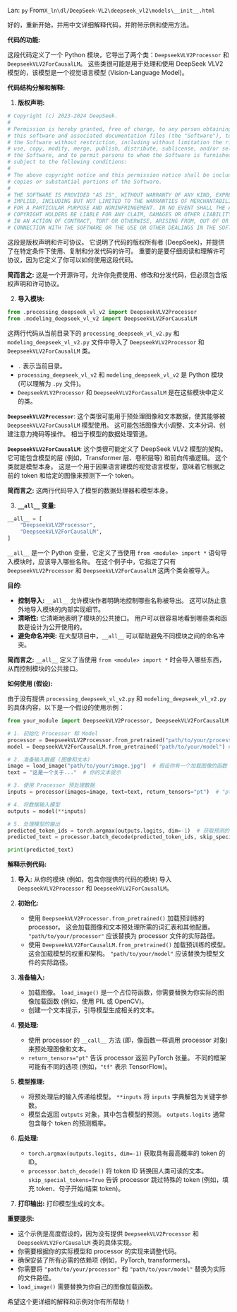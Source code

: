 Lan: `py` From`X_ln\dl/DeepSeek-VL2\deepseek_vl2\models\__init__.html`

好的，重新开始，并用中文详细解释代码，并附带示例和使用方法。

**代码的功能:**

这段代码定义了一个 Python 模块，它导出了两个类：`DeepseekVLV2Processor` 和 `DeepseekVLV2ForCausalLM`。 这些类很可能是用于处理和使用 DeepSeek VLV2 模型的，该模型是一个视觉语言模型 (Vision-Language Model)。

**代码结构分解和解释:**

1.  **版权声明:**

```python
# Copyright (c) 2023-2024 DeepSeek.
#
# Permission is hereby granted, free of charge, to any person obtaining a copy of
# this software and associated documentation files (the "Software"), to deal in
# the Software without restriction, including without limitation the rights to
# use, copy, modify, merge, publish, distribute, sublicense, and/or sell copies of
# the Software, and to permit persons to whom the Software is furnished to do so,
# subject to the following conditions:
#
# The above copyright notice and this permission notice shall be included in all
# copies or substantial portions of the Software.
#
# THE SOFTWARE IS PROVIDED "AS IS", WITHOUT WARRANTY OF ANY KIND, EXPRESS OR
# IMPLIED, INCLUDING BUT NOT LIMITED TO THE WARRANTIES OF MERCHANTABILITY, FITNESS
# FOR A PARTICULAR PURPOSE AND NONINFRINGEMENT. IN NO EVENT SHALL THE AUTHORS OR
# COPYRIGHT HOLDERS BE LIABLE FOR ANY CLAIM, DAMAGES OR OTHER LIABILITY, WHETHER
# IN AN ACTION OF CONTRACT, TORT OR OTHERWISE, ARISING FROM, OUT OF OR IN
# CONNECTION WITH THE SOFTWARE OR THE USE OR OTHER DEALINGS IN THE SOFTWARE.
```

   这段是版权声明和许可协议。 它说明了代码的版权所有者 (DeepSeek)，并提供了在特定条件下使用、复制和分发代码的许可。  重要的是要仔细阅读和理解许可协议，因为它定义了你可以如何使用这段代码。

   **简而言之:** 这是一个开源许可，允许你免费使用、修改和分发代码，但必须包含版权声明和许可协议。

2.  **导入模块:**

```python
from .processing_deepseek_vl_v2 import DeepseekVLV2Processor
from .modeling_deepseek_vl_v2 import DeepseekVLV2ForCausalLM
```

   这两行代码从当前目录下的 `processing_deepseek_vl_v2.py` 和 `modeling_deepseek_vl_v2.py` 文件中导入了 `DeepseekVLV2Processor` 和 `DeepseekVLV2ForCausalLM` 类。

   *   `.` 表示当前目录。
   *   `processing_deepseek_vl_v2` 和 `modeling_deepseek_vl_v2` 是 Python 模块 (可以理解为 `.py` 文件)。
   *   `DeepseekVLV2Processor` 和 `DeepseekVLV2ForCausalLM` 是在这些模块中定义的类。

   **`DeepseekVLV2Processor`**: 这个类很可能用于预处理图像和文本数据，使其能够被 `DeepseekVLV2ForCausalLM` 模型使用。 这可能包括图像大小调整、文本分词、创建注意力掩码等操作。 相当于模型的数据处理管道。

   **`DeepseekVLV2ForCausalLM`**:  这个类很可能定义了 DeepSeek VLV2 模型的架构。  它可能包含模型的层 (例如，Transformer 层、卷积层等) 和前向传播逻辑。 这个类就是模型本身。 这是一个用于因果语言建模的视觉语言模型，意味着它根据之前的 token 和给定的图像来预测下一个 token。

   **简而言之:**  这两行代码导入了模型的数据处理器和模型本身。

3.  **`__all__` 变量:**

```python
__all__ = [
    "DeepseekVLV2Processor",
    "DeepseekVLV2ForCausalLM",
]
```

   `__all__` 是一个 Python 变量，它定义了当使用 `from <module> import *` 语句导入模块时，应该导入哪些名称。  在这个例子中，它指定了只有 `DeepseekVLV2Processor` 和 `DeepseekVLV2ForCausalLM` 这两个类会被导入。

   **目的:**

   *   **控制导入:**  `__all__` 允许模块作者明确地控制哪些名称被导出。 这可以防止意外地导入模块的内部实现细节。
   *   **清晰性:**  它清晰地表明了模块的公共接口。 用户可以很容易地看到哪些类和函数是设计为公开使用的。
   *   **避免命名冲突:** 在大型项目中，`__all__` 可以帮助避免不同模块之间的命名冲突。

   **简而言之:**  `__all__` 定义了当使用 `from <module> import *` 时会导入哪些东西，从而控制模块的公共接口。

**如何使用 (假设):**

由于没有提供 `processing_deepseek_vl_v2.py` 和 `modeling_deepseek_vl_v2.py` 的具体内容，以下是一个假设的使用示例：

```python
from your_module import DeepseekVLV2Processor, DeepseekVLV2ForCausalLM  # 假设你的模块名为 your_module

# 1. 初始化 Processor 和 Model
processor = DeepseekVLV2Processor.from_pretrained("path/to/your/processor") # 假设有预训练的processor
model = DeepseekVLV2ForCausalLM.from_pretrained("path/to/your/model") # 假设有预训练的模型

# 2. 准备输入数据 (图像和文本)
image = load_image("path/to/your/image.jpg")  # 假设你有一个加载图像的函数
text = "这是一个关于..."  # 你的文本提示

# 3. 使用 Processor 预处理数据
inputs = processor(images=image, text=text, return_tensors="pt")  # "pt" 表示 PyTorch 张量

# 4. 将数据输入模型
outputs = model(**inputs)

# 5. 处理模型的输出
predicted_token_ids = torch.argmax(outputs.logits, dim=-1)  # 获取预测的 token id
predicted_text = processor.batch_decode(predicted_token_ids, skip_special_tokens=True) # 将 token id 转换为文本

print(predicted_text)
```

**解释示例代码:**

1.  **导入:** 从你的模块 (例如，包含你提供的代码的模块) 导入 `DeepseekVLV2Processor` 和 `DeepseekVLV2ForCausalLM`。

2.  **初始化:**
    *   使用 `DeepseekVLV2Processor.from_pretrained()` 加载预训练的 processor。 这会加载图像和文本预处理所需的词汇表和其他配置。  `"path/to/your/processor"` 应该替换为 processor 文件的实际路径。
    *   使用 `DeepseekVLV2ForCausalLM.from_pretrained()` 加载预训练的模型。  这会加载模型的权重和架构。 `"path/to/your/model"` 应该替换为模型文件的实际路径。

3.  **准备输入:**
    *   加载图像。  `load_image()` 是一个占位符函数，你需要替换为你实际的图像加载函数 (例如，使用 PIL 或 OpenCV)。
    *   创建一个文本提示，引导模型生成相关的文本。

4.  **预处理:**
    *   使用 processor 的 `__call__` 方法 (即，像函数一样调用 processor 对象) 来预处理图像和文本。
    *   `return_tensors="pt"` 告诉 processor 返回 PyTorch 张量。  不同的框架可能有不同的选项 (例如，`"tf"` 表示 TensorFlow)。

5.  **模型推理:**
    *   将预处理后的输入传递给模型。  `**inputs` 将 `inputs` 字典解包为关键字参数。
    *   模型会返回 `outputs` 对象，其中包含模型的预测。 `outputs.logits` 通常包含每个 token 的预测概率。

6.  **后处理:**
    *   `torch.argmax(outputs.logits, dim=-1)` 获取具有最高概率的 token 的 ID。
    *   `processor.batch_decode()` 将 token ID 转换回人类可读的文本。  `skip_special_tokens=True` 告诉 processor 跳过特殊的 token (例如，填充 token、句子开始/结束 token)。

7.  **打印输出:** 打印模型生成的文本。

**重要提示:**

*   这个示例是高度假设的，因为没有提供 `DeepseekVLV2Processor` 和 `DeepseekVLV2ForCausalLM` 类的具体实现。
*   你需要根据你的实际模型和 processor 的实现来调整代码。
*   确保安装了所有必需的依赖项 (例如，PyTorch, transformers)。
*   你需要将 `"path/to/your/processor"` 和 `"path/to/your/model"` 替换为实际的文件路径。
*   `load_image()` 需要替换为你自己的图像加载函数。

希望这个更详细的解释和示例对你有所帮助！
